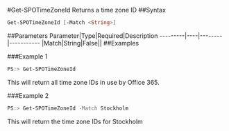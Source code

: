 #Get-SPOTimeZoneId
Returns a time zone ID
##Syntax
```powershell
Get-SPOTimeZoneId [-Match <String>]
```


##Parameters
Parameter|Type|Required|Description
---------|----|--------|-----------
|Match|String|False||
##Examples

###Example 1
```powershell
PS:> Get-SPOTimeZoneId
```
This will return all time zone IDs in use by Office 365.
 

###Example 2
```powershell
PS:> Get-SPOTimeZoneId -Match Stockholm
```
This will return the time zone IDs for Stockholm
    
